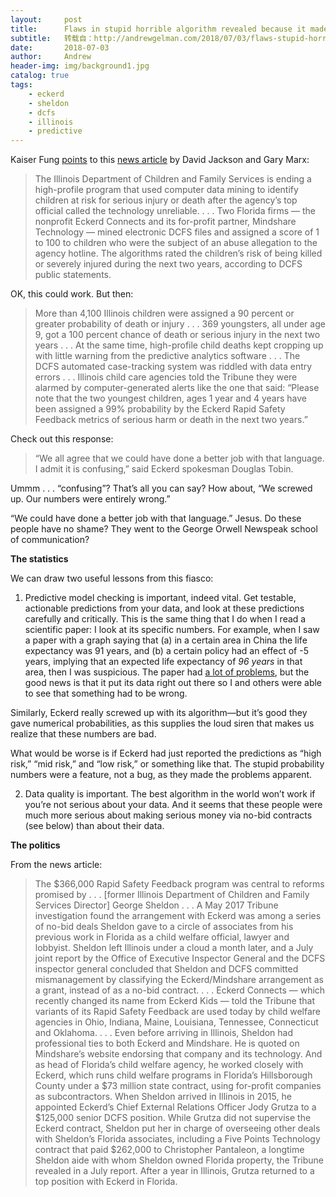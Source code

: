```yaml
---
layout:     post
title:      Flaws in stupid horrible algorithm revealed because it made numerical predictions
subtitle:   转载自：http://andrewgelman.com/2018/07/03/flaws-stupid-horrible-algorithm-revealed-made-numerical-predictions/
date:       2018-07-03
author:     Andrew
header-img: img/background1.jpg
catalog: true
tags:
    - eckerd
    - sheldon
    - dcfs
    - illinois
    - predictive
---
```




Kaiser Fung [points](http://junkcharts.typepad.com/numbersruleyourworld/2017/12/visible-and-invisible-errors-and-the-nefarious-power-of-suggestion.html) to this [news article](http://www.chicagotribune.com/news/watchdog/ct-dcfs-eckerd-met-20171206-story.html) by David Jackson and Gary Marx:

> The Illinois Department of Children and Family Services is ending a high-profile program that used computer data mining to identify children at risk for serious injury or death after the agency’s top official called the technology unreliable. . . .
Two Florida firms — the nonprofit Eckerd Connects and its for-profit partner, Mindshare Technology — mined electronic DCFS files and assigned a score of 1 to 100 to children who were the subject of an abuse allegation to the agency hotline. The algorithms rated the children’s risk of being killed or severely injured during the next two years, according to DCFS public statements.

OK, this could work. But then:

> More than 4,100 Illinois children were assigned a 90 percent or greater probability of death or injury . . . 369 youngsters, all under age 9, got a 100 percent chance of death or serious injury in the next two years . . . At the same time, high-profile child deaths kept cropping up with little warning from the predictive analytics software . . . The DCFS automated case-tracking system was riddled with data entry errors . . .
Illinois child care agencies told the Tribune they were alarmed by computer-generated alerts like the one that said: “Please note that the two youngest children, ages 1 year and 4 years have been assigned a 99% probability by the Eckerd Rapid Safety Feedback metrics of serious harm or death in the next two years.”

Check out this response:

> “We all agree that we could have done a better job with that language. I admit it is confusing,” said Eckerd spokesman Douglas Tobin.

Ummm . . . “confusing”? That’s all you can say? How about, “We screwed up. Our numbers were entirely wrong.”

“We could have done a better job with that language.” Jesus. Do these people have no shame? They went to the George Orwell Newspeak school of communication?

**The statistics**

We can draw two useful lessons from this fiasco:

1. Predictive model checking is important, indeed vital. Get testable, actionable predictions from your data, and look at these predictions carefully and critically. This is the same thing that I do when I read a scientific paper: I look at its specific numbers. For example, when I saw a paper with a graph saying that (a) in a certain area in China the life expectancy was 91 years, and (b) a certain policy had an effect of -5 years, implying that an expected life expectancy of *96 years* in that area, then I was suspicious. The paper had [a lot of problems](http://www.stat.columbia.edu/~gelman/research/published/rd_china_5.pdf), but the good news is that it put its data right out there so I and others were able to see that something had to be wrong.

Similarly, Eckerd really screwed up with its algorithm—but it’s good they gave numerical probabilities, as this supplies the loud siren that makes us realize that these numbers are bad.

What would be worse is if Eckerd had just reported the predictions as “high risk,” “mid risk,” and “low risk,” or something like that. The stupid probability numbers were a feature, not a bug, as they made the problems apparent.

2. Data quality is important. The best algorithm in the world won’t work if you’re not serious about your data. And it seems that these people were much more serious about making serious money via no-bid contracts (see below) than about their data.

**The politics**

From the news article:

> The $366,000 Rapid Safety Feedback program was central to reforms promised by . . . [former Illinois Department of Children and Family Services Director] George Sheldon . . .
A May 2017 Tribune investigation found the arrangement with Eckerd was among a series of no-bid deals Sheldon gave to a circle of associates from his previous work in Florida as a child welfare official, lawyer and lobbyist. Sheldon left Illinois under a cloud a month later, and a July joint report by the Office of Executive Inspector General and the DCFS inspector general concluded that Sheldon and DCFS committed mismanagement by classifying the Eckerd/Mindshare arrangement as a grant, instead of as a no-bid contract. . . .
Eckerd Connects — which recently changed its name from Eckerd Kids — told the Tribune that variants of its Rapid Safety Feedback are used today by child welfare agencies in Ohio, Indiana, Maine, Louisiana, Tennessee, Connecticut and Oklahoma. . . .
Even before arriving in Illinois, Sheldon had professional ties to both Eckerd and Mindshare.
He is quoted on Mindshare’s website endorsing that company and its technology. And as head of Florida’s child welfare agency, he worked closely with Eckerd, which runs child welfare programs in Florida’s Hillsborough County under a $73 million state contract, using for-profit companies as subcontractors.
When Sheldon arrived in Illinois in 2015, he appointed Eckerd’s Chief External Relations Officer Jody Grutza to a $125,000 senior DCFS position. While Grutza did not supervise the Eckerd contract, Sheldon put her in charge of overseeing other deals with Sheldon’s Florida associates, including a Five Points Technology contract that paid $262,000 to Christopher Pantaleon, a longtime Sheldon aide with whom Sheldon owned Florida property, the Tribune revealed in a July report.
After a year in Illinois, Grutza returned to a top position with Eckerd in Florida.


